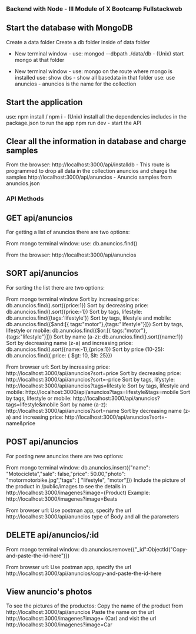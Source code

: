 ### Backend with Node - III Module of X Bootcamp Fullstackweb ###

## Start the database with MongoDB ##
Create a data folder
Create a db folder inside of data folder
- New terminal window -
use: mongod --dbpath ./data/db - (Unix) start mongo at that folder

- New terminal window -
use: mongo on the route where mongo is installed 
use: show dbs - show all basedata in that folder
use: use anuncios - anuncios is the name for the collection

## Start the application ##
use: npm install / npm i - (Unix) install all the dependencies includes in the package.json to run the app
npm run dev - start the API

## Clear all the information in database and charge samples ##
From the browser:
http://localhost:3000/api/installdb - This route is programmed to drop all data in the collection anuncios and charge the samples
http://localhost:3000/api/anuncios - Anuncio samples from anuncios.json


### API Methods ###

## GET api/anuncios ##
For getting a list of anuncios there are two options:

From mongo terminal window:
use: db.anuncios.find()

From the browser:
http://localhost:3000/api/anuncios

## SORT api/anuncios ##
For sorting the list there are two options:

From mongo terminal window
Sort by increasing price: db.anuncios.find().sort({price:1})
Sort by decreasing price: db.anuncios.find().sort({price:-1})
Sort by tags, lifestyle: db.anuncios.find({tags:'lifestyle'})
Sort by tags, lifestyle and mobile: db.anuncios.find({$and:[{ tags:"motor"},{tags:"lifestyle"}]})
Sort by tags, lifestyle or mobile: db.anuncios.find({$or:[{ tags:"motor"},{tags:"lifestyle"}]})
Sort by name (a-z): db.anuncios.find().sort({name:1})
Sort by decreasing name (z-a) and increasing price: db.anuncios.find().sort({name:-1},{price:1})
Sort by price (10-25): db.anuncios.find({ price: { $gt: 10, $lt: 25}})

From browser url:
Sort by increasing price: http://localhost:3000/api/anuncios?sort=price
Sort by decreasing price: http://localhost:3000/api/anuncios?sort=-price
Sort by tags, lifystyle: http://localhost:3000/api/anuncios?tags=lifestyle
Sort by tags, lifestyle and mobile: http://localhost:3000/api/anuncios?tags=lifestyle&tags=mobile
Sort by tags, lifestyle or mobile: http://localhost:3000/api/anuncios?tags=lifestyle&mobile
Sort by name (a-z): http://localhost:3000/api/anuncios?sort=name
Sort by decreasing name (z-a) and increasing price: http://localhost:3000/api/anuncios?sort=-name&price

## POST api/anuncios ##
For posting new anuncios there are two options:

From mongo terminal window:
db.anuncios.insert({"name": "Motocicleta","sale": false,"price": 50.00,"photo": "motormotorbike.jpg","tags": [ "lifestyle", "motor"]})
Include the picture of the product in /public/images to see the details in http://localhost:3000/imagenes?image=(Product) 
Example: http://localhost:3000/imagenes?image=Beats

From browser url:
Use postman app, specify the url http://localhost:3000/api/anuncios type of Body and all the parameters

## DELETE api/anuncios/:id ##
From mongo terminal window: 
db.anuncios.remove({"_id":ObjectId("Copy-and-paste-the-id-here")})

From browser url:
Use postman app, specify the url http://localhost:3000/api/anuncios/copy-and-paste-the-id-here 

## View anuncio's photos ##
To see the pictures of the productos: 
Copy the name of the product from http://localhost:3000/api/anuncios
Paste the name on the url http://localhost:3000/imagenes?image= (Car) and visit the url http://localhost:3000/imagenes?image=Car